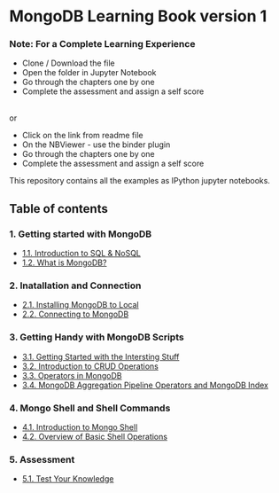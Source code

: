# MongoDB Learning Book version 1

<div class="alert alert-block alert-info">
<h3><b>Note:</b> For a Complete Learning Experience</h3>
    <ul>
        <li>Clone / Download the file</li>
        <li>Open the folder in Jupyter Notebook</li>
        <li>Go through the chapters one by one</li>
        <li>Complete the assessment and assign a self score</li>
    </ul><br>
    or <ul>
        <li>Click on the link from readme file</li>
        <li>On the NBViewer - use the binder plugin</li>
        <li>Go through the chapters one by one</li>
        <li>Complete the assessment and assign a self score</li>
    </ul>
</div>

This repository contains all the examples as IPython jupyter notebooks.

## Table of contents

### 1. Getting started with MongoDB

* [1.1. Introduction to SQL & NoSQL]()
* [1.2. What is MongoDB?]()

### 2. Inatallation and Connection

* [2.1. Installing MongoDB to Local]()
* [2.2. Connecting to MongoDB]()

### 3. Getting Handy with MongoDB Scripts

* [3.1. Getting Started with the Intersting Stuff]()
* [3.2. Introduction to CRUD Operations]()
* [3.3. Operators in MongoDB]()
* [3.4. MongoDB Aggregation Pipeline Operators and MongoDB Index]()

### 4. Mongo Shell and Shell Commands

* [4.1. Introduction to Mongo Shell]()
* [4.2. Overview of Basic Shell Operations]()

### 5. Assessment

* [5.1. Test Your Knowledge]()
